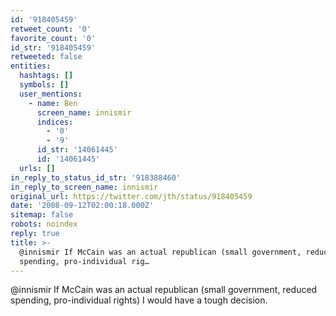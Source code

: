 ```yaml
---
id: '918405459'
retweet_count: '0'
favorite_count: '0'
id_str: '918405459'
retweeted: false
entities:
  hashtags: []
  symbols: []
  user_mentions:
    - name: Ben
      screen_name: innismir
      indices:
        - '0'
        - '9'
      id_str: '14061445'
      id: '14061445'
  urls: []
in_reply_to_status_id_str: '918388460'
in_reply_to_screen_name: innismir
original_url: https://twitter.com/jth/status/918405459
date: '2008-09-12T02:00:18.000Z'
sitemap: false
robots: noindex
reply: true
title: >-
  @innismir If McCain was an actual republican (small government, reduced
  spending, pro-individual rig…
---
```


@innismir If McCain was an actual republican (small government, reduced spending, pro-individual rights) I would have a tough decision.